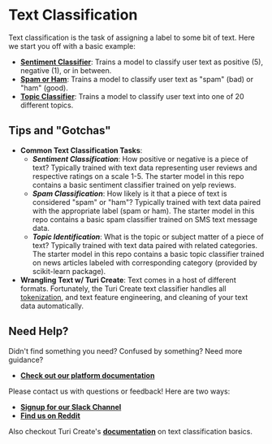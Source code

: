 # Text Classification
Text classification is the task of assigning a label to some bit of text. Here
 we start you off with a basic example:
 
- [**Sentiment Classifier**](https://colab.research.google.com/github/skafos/colab-example-models/blob/master/TextClassification/sentiment_classifier.ipynb):
  Trains a model to classify user text as positive (5), negative (1), or in between.
- [**Spam or Ham**](https://colab.research.google.com/github/skafos/colab-example-models/blob/master/TextClassification/spam_or_ham.ipynb):
 Trains a model to classify user text as "spam" (bad) or "ham" (good).
- [**Topic Classifier**](https://colab.research.google.com/github/skafos/colab-example-models/blob/master/TextClassification/topic_classifier.ipynb):
 Trains a model to classify user text into one of 20 different topics.
 
## Tips and "Gotchas"
 -  **Common Text Classification Tasks**:
     -  ***Sentiment Classification***: How positive or negative is a piece of text? Typically trained with text data 
     representing user reviews and respective ratings on a scale 1-5. The starter model in this repo contains a basic 
     sentiment classifier trained on yelp reviews.
    -  ***Spam Classification***: How likely is it that a piece of text is considered "spam" or "ham"? Typically trained with 
    text data paired with the appropriate label (spam or ham). The starter model in this repo contains a basic spam classifier
    trained on SMS text message data.
    -  ***Topic Identification***: What is the topic or subject matter of a piece of text? Typically trained with text 
    data paired with related categories. The starter model in this repo contains a basic topic classifier trained on
    news articles labeled with corresponding category (provided by scikit-learn package). 
- **Wrangling Text w/ Turi Create**: Text comes in a host of different formats. Fortunately, the Turi Create text 
classifier handles all [tokenization](https://nlp.stanford.edu/IR-book/html/htmledition/tokenization-1.html), 
and text feature engineering, and cleaning of your text data automatically.


## Need Help?
Didn't find something you need? Confused by something? Need more guidance?

- [**Check out our platform documentation**](https://docs.skafos.ai)

Please contact us with questions or feedback! Here are two ways:

-  [**Signup for our Slack Channel**](https://join.slack.com/t/metismachine-skafos/shared_invite/enQtNTAxMzEwOTk2NzA5LThjMmMyY2JkNTkwNDQ1YjgyYjFiY2MyMjRkMzYyM2E4MjUxNTJmYmQyODVhZWM2MjQwMjE5ZGM1Y2YwN2M5ODI)
-  [**Find us on Reddit**](https://reddit.com/r/skafos)

Also checkout Turi Create's [**documentation**](https://apple.github.io/turicreate/docs/userguide/text_classifier/) on
 text classification basics.
 
